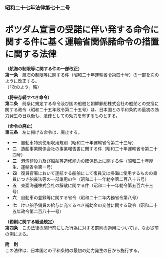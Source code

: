 ### 昭和二十七年法律第七十二号  
# ポツダム宣言の受諾に伴い発する命令に関する件に基く運輸省関係諸命令の措置に関する法律  
  
**（航海の制限等に関する件の一部改正）**  
**第一条**　航海の制限等に関する件（昭和二十年運輸省令第四十号）の一部を次のように改正する。  
（「次のよう」略）  
  
**（将来存続すべき命令）**  
**第二条**　前条に規定する命令及び国の船舶と朝鮮郵船株式会社の船舶との交換に関する政令（昭和二十五年政令第二十五号）は、日本国との平和条約の最初の効力発生の日以後も、法律としての効力を有するものとする。  
  
**（命令の廃止）**  
**第三条**　左に掲げる命令は、廃止する。  
* **一**　自動車特別使用収用規則（昭和二十年運輸省令第二十三号）  
* **二**　造船事業関係会社の事業報告書に関する件（昭和二十年運輸省令第二十四号）  
* **三**　港湾荷役力及び船舶等造修能力の確保昂上に関する件（昭和二十年厚生、運輸省令第一号）  
* **四**　復員官署において運航する船舶にして復員又は掃海に使用するものの乗員につき船員法等の一部準用の件（昭和二十一年勅令第二百八十五号）  
* **五**　東亜海運株式会社の解散に関する件（昭和二十一年勅令第五百六十三号）  
* **六**　自動車の登録等に関する省令（昭和二十二年内務省令第八号）  
* **七**　<ruby>け<rt>ヽ</rt>い<rt>ヽ</rt></ruby>船予備員の給与に充てるべき補助金の交付に関する政令（昭和二十五年政令第二百八十一号）  
  
**（罰則に関する経過規定）**  
**第四条**　この法律の施行前にした行為に対する罰則の適用については、なお従前の例による。  
  
**附　則**  
この法律は、日本国との平和条約の最初の効力発生の日から施行する。  
  
